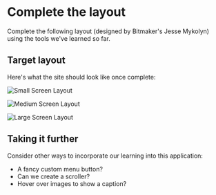 # Complete the layout

Complete the following layout (designed by Bitmaker's Jesse Mykolyn) using the tools we've learned so far.

## Target layout

Here's what the site should look like once complete:

![Small Screen Layout](http://bitmakerhq.s3.amazonaws.com/lessons/front-end-development/resources/sm.png "Small screen")

![Medium Screen Layout](http://bitmakerhq.s3.amazonaws.com/lessons/front-end-development/resources/md.png "Medium screen")

![Large Screen Layout](http://bitmakerhq.s3.amazonaws.com/lessons/front-end-development/resources/lg.png "Large screen")


## Taking it further

Consider other ways to incorporate our learning into this application:

- A fancy custom menu button?
- Can we create a scroller?
- Hover over images to show a caption?
